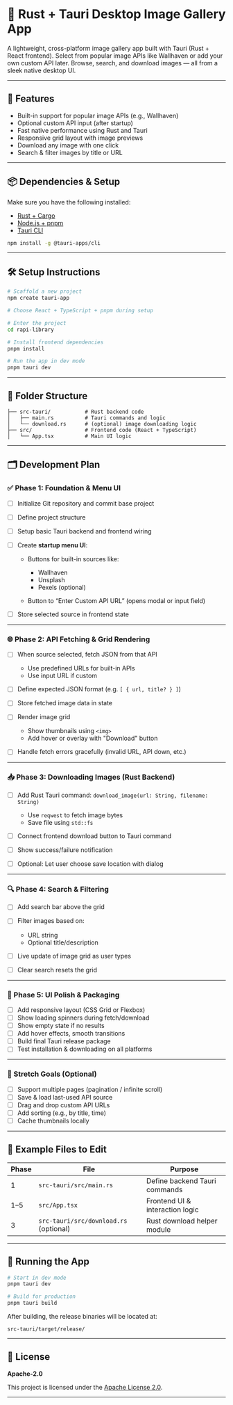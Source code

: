 # 🎨 Rust + Tauri Desktop Image Gallery App

A lightweight, cross-platform image gallery app built with Tauri (Rust + React frontend). Select from popular image APIs like Wallhaven or add your own custom API later. Browse, search, and download images — all from a sleek native desktop UI.

---

## 🚀 Features

* Built-in support for popular image APIs (e.g., Wallhaven)
* Optional custom API input (after startup)
* Fast native performance using Rust and Tauri
* Responsive grid layout with image previews
* Download any image with one click
* Search & filter images by title or URL

---

## 📦 Dependencies & Setup

Make sure you have the following installed:

* [Rust + Cargo](https://www.rust-lang.org/tools/install)
* [Node.js + pnpm](https://pnpm.io/)
* [Tauri CLI](https://tauri.app/v1/guides/getting-started/prerequisites/)

```bash
npm install -g @tauri-apps/cli
```

---

## 🛠️ Setup Instructions

```bash
# Scaffold a new project
npm create tauri-app

# Choose React + TypeScript + pnpm during setup

# Enter the project
cd rapi-library

# Install frontend dependencies
pnpm install

# Run the app in dev mode
pnpm tauri dev
```

---

## 📁 Folder Structure

```
├── src-tauri/           # Rust backend code
│   ├── main.rs          # Tauri commands and logic
│   └── download.rs      # (optional) image downloading logic
├── src/                 # Frontend code (React + TypeScript)
│   └── App.tsx          # Main UI logic
```

---

## 🗂️ Development Plan

### ✅ Phase 1: Foundation & Menu UI

* [ ] Initialize Git repository and commit base project
* [ ] Define project structure
* [ ] Setup basic Tauri backend and frontend wiring
* [ ] Create **startup menu UI**:

  * Buttons for built-in sources like:

    * Wallhaven
    * Unsplash
    * Pexels (optional)
  * Button to “Enter Custom API URL” (opens modal or input field)
* [ ] Store selected source in frontend state

---

### 🌐 Phase 2: API Fetching & Grid Rendering

* [ ] When source selected, fetch JSON from that API

  * Use predefined URLs for built-in APIs
  * Use input URL if custom
* [ ] Define expected JSON format (e.g. `[ { url, title? } ]`)
* [ ] Store fetched image data in state
* [ ] Render image grid

  * Show thumbnails using `<img>`
  * Add hover or overlay with "Download" button
* [ ] Handle fetch errors gracefully (invalid URL, API down, etc.)

---

### 📥 Phase 3: Downloading Images (Rust Backend)

* [ ] Add Rust Tauri command: `download_image(url: String, filename: String)`

  * Use `reqwest` to fetch image bytes
  * Save file using `std::fs`
* [ ] Connect frontend download button to Tauri command
* [ ] Show success/failure notification
* [ ] Optional: Let user choose save location with dialog

---

### 🔍 Phase 4: Search & Filtering

* [ ] Add search bar above the grid
* [ ] Filter images based on:

  * URL string
  * Optional title/description
* [ ] Live update of image grid as user types
* [ ] Clear search resets the grid

---

### 🎨 Phase 5: UI Polish & Packaging

* [ ] Add responsive layout (CSS Grid or Flexbox)
* [ ] Show loading spinners during fetch/download
* [ ] Show empty state if no results
* [ ] Add hover effects, smooth transitions
* [ ] Build final Tauri release package
* [ ] Test installation & downloading on all platforms

---

### 🚀 Stretch Goals (Optional)

* [ ] Support multiple pages (pagination / infinite scroll)
* [ ] Save & load last-used API source
* [ ] Drag and drop custom API URLs
* [ ] Add sorting (e.g., by title, time)
* [ ] Cache thumbnails locally

---

## 🔧 Example Files to Edit

| Phase | File                                   | Purpose                         |
| ----- | -------------------------------------- | ------------------------------- |
| 1     | `src-tauri/src/main.rs`                | Define backend Tauri commands   |
| 1–5   | `src/App.tsx`                          | Frontend UI & interaction logic |
| 3     | `src-tauri/src/download.rs` (optional) | Rust download helper module     |

---

## 🧪 Running the App

```bash
# Start in dev mode
pnpm tauri dev

# Build for production
pnpm tauri build
```

After building, the release binaries will be located at:

```
src-tauri/target/release/
```

---

## 📄 License

**Apache-2.0**

This project is licensed under the [Apache License 2.0](https://www.apache.org/licenses/LICENSE-2.0).

---
